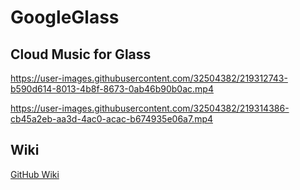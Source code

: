 # GoogleGlass

## Cloud Music for Glass

https://user-images.githubusercontent.com/32504382/219312743-b590d614-8013-4b8f-8673-0ab46b90b0ac.mp4

https://user-images.githubusercontent.com/32504382/219314386-cb45a2eb-aa3d-4ac0-acac-b674935e06a7.mp4

## Wiki

[GitHub Wiki](https://github.com/lz233/GoogleGlass/wiki)
